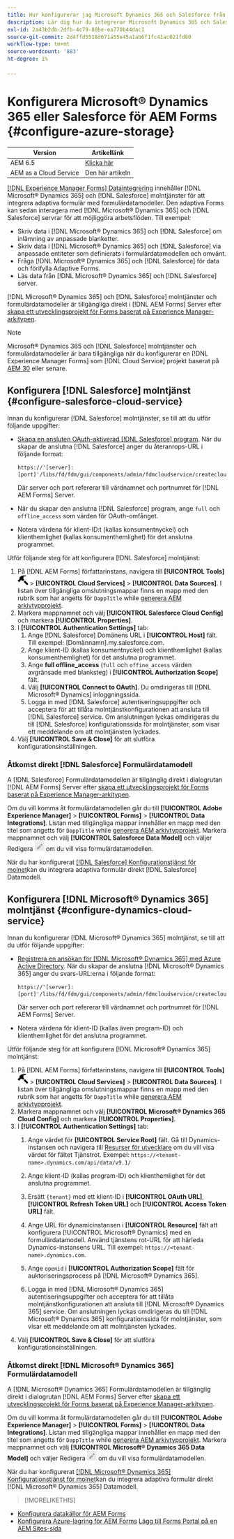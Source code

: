 ```yaml
---
title: Hur konfigurerar jag Microsoft Dynamics 365 och Salesforce från kartongdatamodeller för Adaptiv Forms?
description: Lär dig hur du integrerar Microsoft Dynamics 365 och Salesforce med Adaptiv Forms.
exl-id: 2a43b2db-2dfb-4c79-88be-ea770b44dac1
source-git-commit: 2d4ffd5518d671a55e45a1ab6f1fc41ac021fd80
workflow-type: tm+mt
source-wordcount: '883'
ht-degree: 1%

---
```


# Konfigurera Microsoft® Dynamics 365 eller Salesforce för AEM Forms {#configure-azure-storage}

| Version | Artikellänk |
| -------- | ---------------------------- |
| AEM 6.5 | [Klicka här](https://experienceleague.adobe.com/docs/experience-manager-65/forms/form-data-model/oauth2-client-credentials-flow-for-server-to-server-integration.html) |
| AEM as a Cloud Service | Den här artikeln |

[[!DNL Experience Manager Forms] Dataintegrering](data-integration.md) innehåller [!DNL Microsoft® Dynamics 365] och [!DNL Salesforce] molntjänster för att integrera adaptiva formulär med formulärdatamodeller. Den adaptiva Forms kan sedan interagera med [!DNL Microsoft® Dynamics 365] och [!DNL Salesforce] servrar för att möjliggöra arbetsflöden. Till exempel:

* Skriv data i [!DNL Microsoft® Dynamics 365] och [!DNL Salesforce] om inlämning av anpassade blanketter.
* Skriv data i [!DNL Microsoft® Dynamics 365] och [!DNL Salesforce] via anpassade entiteter som definierats i formulärdatamodellen och omvänt.
* Fråga [!DNL Microsoft® Dynamics 365] och [!DNL Salesforce] för data och förifylla Adaptive Forms.
* Läs data från [!DNL Microsoft® Dynamics 365] och [!DNL Salesforce] server.

[!DNL Microsoft® Dynamics 365] och [!DNL Salesforce] molntjänster och formulärdatamodeller är tillgängliga direkt i [!DNL AEM Forms] Server efter [skapa ett utvecklingsprojekt för Forms baserat på Experience Manager-arkitypen](setup-local-development-environment.md#forms-cloud-service-local-development-environment).

>[!NOTE]
>
>Microsoft® Dynamics 365 och [!DNL Salesforce] molntjänster och formulärdatamodeller är bara tillgängliga när du konfigurerar en [!DNL Experience Manager Forms] som [!DNL Cloud Service] projekt baserat på [AEM 30](https://github.com/adobe/aem-project-archetype/releases/tag/aem-project-archetype-30) eller senare.

## Konfigurera [!DNL Salesforce] molntjänst {#configure-salesforce-cloud-service}

Innan du konfigurerar [!DNL Salesforce] molntjänster, se till att du utför följande uppgifter:

* [Skapa en ansluten OAuth-aktiverad [!DNL Salesforce] program](https://help.salesforce.com/s/articleView?id=sf.connected_app_create_api_integration.htm&amp;type=5). När du skapar de anslutna [!DNL Salesforce] anger du återanrops-URL i följande format:

  ```
  https://'[server]:[port]'/libs/fd/fdm/gui/components/admin/fdmcloudservice/createcloudconfigwizard/cloudservices.html
  ```

  Där server och port refererar till värdnamnet och portnumret för [!DNL AEM Forms] Server.

* När du skapar den anslutna [!DNL Salesforce] program, ange `full` och `offline_access` som värden för OAuth-omfånget.

* Notera värdena för klient-ID:t (kallas konsumentnyckel) och klienthemlighet (kallas konsumenthemlighet) för det anslutna programmet.

Utför följande steg för att konfigurera [!DNL Salesforce] molntjänst:

1. På [!DNL AEM Forms] författarinstans, navigera till **[!UICONTROL Tools]** ![hammare](assets/hammer.png) > **[!UICONTROL Cloud Services]** > **[!UICONTROL Data Sources]**. I listan över tillgängliga omslutningsmappar finns en mapp med den rubrik som har angetts för `DappTitle`  while [generera AEM arkivtypprojekt](setup-local-development-environment.md#forms-cloud-service-local-development-environment).
1. Markera mappnamnet och välj **[!UICONTROL Salesforce Cloud Config]** och markera **[!UICONTROL Properties]**.
1. I **[!UICONTROL Authentication Settings]** tab:
   1. Ange [!DNL Salesforce] Domänens URL i **[!UICONTROL Host]** fält. Till exempel: [Domännamn].my.salesforce.com.
   1. Ange klient-ID (kallas konsumentnyckel) och klienthemlighet (kallas konsumenthemlighet) för det anslutna programmet.
   1. Ange **full offline_access** (`full` och `offine_access` värden avgränsade med blanksteg) i **[!UICONTROL Authorization Scope]** fält.
   1. Välj **[!UICONTROL Connect to OAuth]**. Du omdirigeras till [!DNL Microsoft® Dynamics] inloggningssida.
   1. Logga in med [!DNL Salesforce] autentiseringsuppgifter och acceptera för att tillåta molntjänstkonfigurationen att ansluta till [!DNL Salesforce] service. Om anslutningen lyckas omdirigeras du till [!DNL Salesforce] konfigurationssida för molntjänster, som visar ett meddelande om att molntjänsten lyckades.
1. Välj **[!UICONTROL Save & Close]** för att slutföra konfigurationsinställningen.

### Åtkomst direkt [!DNL Salesforce] Formulärdatamodell

A [!DNL Salesforce] Formulärdatamodellen är tillgänglig direkt i dialogrutan [!DNL AEM Forms] Server efter [skapa ett utvecklingsprojekt för Forms baserat på Experience Manager-arkitypen](setup-local-development-environment.md#forms-cloud-service-local-development-environment).

Om du vill komma åt formulärdatamodellen går du till **[!UICONTROL Adobe Experience Manager]** > **[!UICONTROL Forms]** > **[!UICONTROL Data Integrations]**. Listan med tillgängliga mappar innehåller en mapp med den titel som angetts för `DappTitle`  while [generera AEM arkivtypprojekt](setup-local-development-environment.md#forms-cloud-service-local-development-environment). Markera mappnamnet och välj **[!UICONTROL Salesforce Data Model]** och väljer Redigera ![Redigera](assets/edit.png) om du vill visa formulärdatamodellen.

När du har konfigurerat [[!DNL Salesforce] Konfigurationstjänst för molnet](#configure-salesforce-cloud-service)kan du integrera adaptiva formulär direkt [!DNL Salesforce] Datamodell.

## Konfigurera [!DNL Microsoft® Dynamics 365] molntjänst {#configure-dynamics-cloud-service}

Innan du konfigurerar [!DNL Microsoft® Dynamics 365] molntjänst, se till att du utför följande uppgifter:

* [Registrera en ansökan för [!DNL Microsoft® Dynamics 365] med Azure Active Directory](https://docs.microsoft.com/en-us/powerapps/developer/data-platform/walkthrough-register-app-azure-active-directory). När du skapar de anslutna [!DNL Microsoft® Dynamics 365] anger du svars-URL:erna i följande format:

  ```
  https://'[server]:[port]'/libs/fd/fdm/gui/components/admin/fdmcloudservice/createcloudconfigwizard/cloudservices.html
  ```

  Där server och port refererar till värdnamnet och portnumret för [!DNL AEM Forms] Server.

* Notera värdena för klient-ID (kallas även program-ID) och klienthemlighet för det anslutna programmet.

Utför följande steg för att konfigurera [!DNL Microsoft® Dynamics 365] molntjänst:

1. På [!DNL AEM Forms] författarinstans, navigera till **[!UICONTROL Tools]** ![hammare](assets/hammer.png) > **[!UICONTROL Cloud Services]** > **[!UICONTROL Data Sources]**. I listan över tillgängliga omslutningsmappar finns en mapp med den rubrik som har angetts för `DappTitle`  while [generera AEM arkivtypprojekt](setup-local-development-environment.md#forms-cloud-service-local-development-environment).
1. Markera mappnamnet och välj **[!UICONTROL Microsoft® Dynamics 365 Cloud Config]** och markera **[!UICONTROL Properties]**.
1. I **[!UICONTROL Authentication Settings]** tab:
   1. Ange värdet för **[!UICONTROL Service Root]** fält. Gå till Dynamics-instansen och navigera till [Resurser för utvecklare](https://docs.microsoft.com/en-us/powerapps/developer/data-platform/view-download-developer-resources) om du vill visa värdet för fältet Tjänstrot. Exempel: `https://<tenant-name>.dynamics.com/api/data/v9.1/`
   1. Ange klient-ID (kallas program-ID) och klienthemlighet för det anslutna programmet.
   1. Ersätt `{tenant}` med ett klient-ID i **[!UICONTROL OAuth URL]**, **[!UICONTROL Refresh Token URL]** och **[!UICONTROL Access Token URL]** fält.
   1. Ange URL för dynamicinstansen i **[!UICONTROL Resource]** fält att konfigurera [!UICONTROL Microsoft® Dynamics] med en formulärdatamodell. Använd tjänstens rot-URL för att härleda Dynamics-instansens URL. Till exempel: `https://<tenant-name>.dynamics.com`.

   1. Ange `openid` i **[!UICONTROL Authorization Scope]** fält för auktoriseringsprocess på [!DNL Microsoft® Dynamics 365].
   1. Logga in med [!DNL Microsoft® Dynamics 365] autentiseringsuppgifter och acceptera för att tillåta molntjänstkonfigurationen att ansluta till [!DNL Microsoft® Dynamics 365] service. Om anslutningen lyckas omdirigeras du till [!DNL Microsoft® Dynamics 365] konfigurationssida för molntjänster, som visar ett meddelande om att molntjänsten lyckades.
1. Välj **[!UICONTROL Save & Close]** för att slutföra konfigurationsinställningen.

### Åtkomst direkt [!DNL Microsoft® Dynamics 365] Formulärdatamodell

A [!DNL Microsoft® Dynamics 365] Formulärdatamodellen är tillgänglig direkt i dialogrutan [!DNL AEM Forms] Server efter [skapa ett utvecklingsprojekt för Forms baserat på Experience Manager-arkitypen](setup-local-development-environment.md##forms-cloud-service-local-development-environment).

Om du vill komma åt formulärdatamodellen går du till **[!UICONTROL Adobe Experience Manager]** > **[!UICONTROL Forms]** > **[!UICONTROL Data Integrations]**. Listan med tillgängliga mappar innehåller en mapp med den titel som angetts för `DappTitle`  while [generera AEM arkivtypprojekt](setup-local-development-environment.md#forms-cloud-service-local-development-environment). Markera mappnamnet och välj **[!UICONTROL Microsoft® Dynamics 365 Data Model]** och väljer Redigera ![Redigera](assets/edit.png) om du vill visa formulärdatamodellen.

När du har konfigurerat [[!DNL Microsoft® Dynamics 365] Konfigurationstjänst för molnet](#configure-dynamics-cloud-service)kan du integrera adaptiva formulär direkt [!DNL Microsoft® Dynamics 365] Datamodell.

>[!MORELIKETHIS]
>
* [Konfigurera datakällor för AEM Forms](/help/forms/configure-data-sources.md)
* [Konfigurera Azure-lagring för AEM Forms](/help/forms/configure-azure-storage.md)
[Lägg till Forms Portal på en AEM Sites-sida](/help/forms/configure-forms-portal.md)
